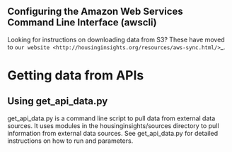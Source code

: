 

Configuring the Amazon Web Services Command Line Interface (awscli)
-------------------------------------------------------------------

Looking for instructions on downloading data from S3? These have moved to `our website <http://housinginsights.org/resources/aws-sync.html/>`_.


Getting data from APIs
======================

Using get_api_data.py
-------------

get_api_data.py is a command line script to pull data from external data sources. 
It uses modules in the housinginsights/sources directory to pull information from external data sources.
See get_api_data.py for detailed instructions on how to run and parameters. 

